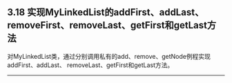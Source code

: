 ## 3.18 实现MyLinkedList的addFirst、addLast、removeFirst、removeLast、getFirst和getLast方法
对MyLinkedList类，通过分别调用私有的add、remove、getNode例程实现addFirst、addLast、
removeLast、getFirst和getLast方法。

---